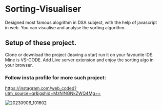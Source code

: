 
# Sorting-Visualiser
Designed most famous alogrithm in DSA subject, with the help of javascript in web.
You can visualise and analyse the sorting algorithm.

## Setup of these project.
Clone or download the project (leaving a star) run it on your favourite IDE. Mine is VS-CODE.
Add Live server extension and enjoy the sorting algo in your browser.

### Follow insta profile for more such project: 
https://instagram.com/web_coded?utm_source=qr&igshid=MzNlNGNkZWQ4Mg==


![20230906_101602](https://github.com/Web-CODED/Sorting-Visualiser/assets/140079657/a47ced2e-cc61-49e3-adec-769fcf47d313)
